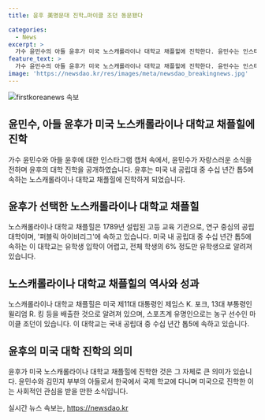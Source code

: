 ```yaml
---
title: 윤후 美명문대 진학…마이클 조던 동문됐다

categories:
  - News
excerpt: >
  가수 윤민수의 아들 윤후가 미국 노스캐롤라이나 대학교 채플힐에 진학한다. 윤민수는 인스타그램에 “드디어 후가 학교를 결정했다. 맘껏 자랑하려 한다. 축하해 주세요”라는 글을 올렸고, 윤후의 학교에 대한 설명도 덧붙였다. 이 대학은 연구 중심의 공립대로, 유학생 입학이 어려워 유명하며 전체 학생의 6%만 유학생이라고 알려졌다. 윤후는 한국에서 국제학교를 다녀 올해 초 합격한 것으로 알려졌다. 출처: 인스타그램/Yoon Min-soo
feature_text: >
  가수 윤민수의 아들 윤후가 미국 노스캐롤라이나 대학교 채플힐에 진학한다. 윤민수는 인스타그램에 “드디어 후가 학교를 결정했다. 맘껏 자랑하려 한다. 축하해 주세요”라는 글을 올렸고, 윤후의 학교에 대한 설명도 덧붙였다. 이 대학은 연구 중심의 공립대로, 유학생 입학이 어려워 유명하며 전체 학생의 6%만 유학생이라고 알려졌다. 윤후는 한국에서 국제학교를 다녀 올해 초 합격한 것으로 알려졌다. 출처: 인스타그램/Yoon Min-soo
image: 'https://newsdao.kr/res/images/meta/newsdao_breakingnews.jpg'
---
```


<p><img src="https://newsdao.kr/res/images/meta/newsdao_breakingnews.jpg" alt="firstkoreanews 속보" /></p>

<h2 data-ke-size="size26">윤민수, 아들 윤후가 미국 노스캐롤라이나 대학교 채플힐에 진학</h2>

<p data-ke-size="size16">가수 윤민수와 아들 윤후에 대한 인스타그램 캡처 속에서, 윤민수가 자랑스러운 소식을 전하며 윤후의 대학 진학을 공개하였습니다. 윤후는 미국 내 공립대 중 수십 년간 톱5에 속하는 노스캐롤라이나 대학교 채플힐에 진학하게 되었습니다.</p>

<h2 data-ke-size="size26">윤후가 선택한 노스캐롤라이나 대학교 채플힐</h2>

<p data-ke-size="size16">노스캐롤라이나 대학교 채플힐은 1789년 설립된 고등 교육 기관으로, 연구 중심의 공립대학이며, '퍼블릭 아이비리그'에 속하고 있습니다. 미국 내 공립대 중 수십 년간 톱5에 속하는 이 대학교는 유학생 입학이 어렵고, 전체 학생의 6% 정도만 유학생으로 알려져 있습니다.</p>

<h2 data-ke-size="size26">노스캐롤라이나 대학교 채플힐의 역사와 성과</h2>

<p data-ke-size="size16">노스캐롤라이나 대학교 채플힐은 미국 제11대 대통령인 제임스 K. 포크, 13대 부통령인 윌리엄 R. 킹 등을 배출한 것으로 알려져 있으며, 스포츠계 유명인으로는 농구 선수인 마이클 조던이 있습니다. 이 대학교는 국내 공립대 중 수십 년간 톱5에 속하고 있습니다.</p>

<h2 data-ke-size="size26">윤후의 미국 대학 진학의 의미</h2>

<p data-ke-size="size16">윤후가 미국 노스캐롤라이나 대학교 채플힐에 진학한 것은 그 자체로 큰 의미가 있습니다. 윤민수와 김민지 부부의 아들로서 한국에서 국제 학교에 다니며 미국으로 진학한 이는 사회적인 관심을 받을 만한 소식입니다.</p>
실시간 뉴스 속보는, <a href="https://newsdao.kr" rel="dofollow">https://newsdao.kr</a>


